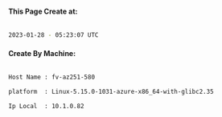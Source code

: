 
   
#### This Page Create at:

```bash

2023-01-28 - 05:23:07 UTC

```

#### Create By Machine:

```bash

Host Name : fv-az251-580

platform  : Linux-5.15.0-1031-azure-x86_64-with-glibc2.35

Ip Local  : 10.1.0.82

```

